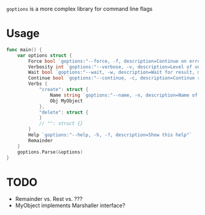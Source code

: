 `goptions` is a more complex library for command line flags

# Usage

```go
func main() {
	var options struct {
		Force bool `goptions:"--force, -f, description=Continue on error"`
		Verbosity int `goptions:"--verbose, -v, description=Level of verbosity, accumulate"`
		Wait bool `goptions:"--wait, -w, description=Wait for result, mutexgroup=behaviour"`
		Continue bool `goptions:"--continue, -c, description=Continue regardless of result, mutexgroup=behaviour"`
		Verbs {
			"create": struct {
				Name string `goptions:"--name, -n, description=Name of the new object, non-zero"`
				Obj MyObject
			},
			"delete": struct {
			}
			// "": struct {}
		}
		Help `goptions:"--help, -h, -?, description=Show this help"`
		Remainder
	}
	goptions.Parse(&options)
}
```

# TODO

* Remainder vs. Rest vs. ???
* MyObject implements Marshaller interface?
